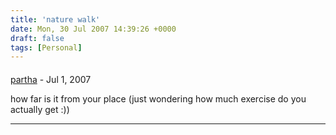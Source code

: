 ```yaml
---
title: 'nature walk'
date: Mon, 30 Jul 2007 14:39:26 +0000
draft: false
tags: [Personal]
---
```



#### 
[partha]( "parthaa@gmail.com") - <time datetime="2007-07-30 21:58:11">Jul 1, 2007</time>

how far is it from your place (just wondering how much exercise do you actually get :))
<hr />

